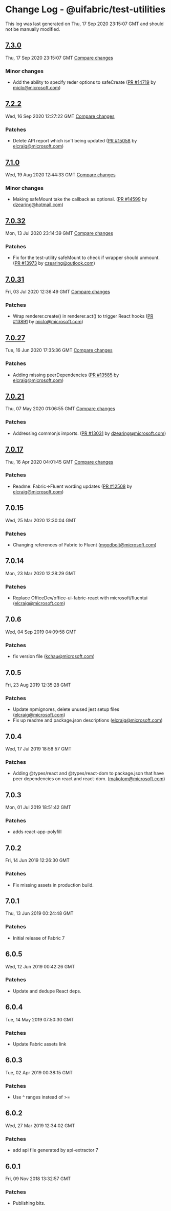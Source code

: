 # Change Log - @uifabric/test-utilities

This log was last generated on Thu, 17 Sep 2020 23:15:07 GMT and should not be manually modified.

<!-- Start content -->

## [7.3.0](https://github.com/microsoft/fluentui/tree/@uifabric/test-utilities_v7.3.0)

Thu, 17 Sep 2020 23:15:07 GMT 
[Compare changes](https://github.com/microsoft/fluentui/compare/@uifabric/test-utilities_v7.2.2..@uifabric/test-utilities_v7.3.0)

### Minor changes

- Add the ability to specify reder options to safeCreate ([PR #14719](https://github.com/microsoft/fluentui/pull/14719) by miclo@microsoft.com)

## [7.2.2](https://github.com/microsoft/fluentui/tree/@uifabric/test-utilities_v7.2.2)

Wed, 16 Sep 2020 12:27:22 GMT 
[Compare changes](https://github.com/microsoft/fluentui/compare/@uifabric/test-utilities_v7.1.0..@uifabric/test-utilities_v7.2.2)

### Patches

- Delete API report which isn't being updated ([PR #15058](https://github.com/microsoft/fluentui/pull/15058) by elcraig@microsoft.com)

## [7.1.0](https://github.com/microsoft/fluentui/tree/@uifabric/test-utilities_v7.1.0)

Wed, 19 Aug 2020 12:44:33 GMT 
[Compare changes](https://github.com/microsoft/fluentui/compare/@uifabric/test-utilities_v7.0.37..@uifabric/test-utilities_v7.1.0)

### Minor changes

- Making safeMount take the callback as optional. ([PR #14599](https://github.com/microsoft/fluentui/pull/14599) by dzearing@hotmail.com)

## [7.0.32](https://github.com/microsoft/fluentui/tree/@uifabric/test-utilities_v7.0.32)

Mon, 13 Jul 2020 23:14:39 GMT 
[Compare changes](https://github.com/microsoft/fluentui/compare/@uifabric/test-utilities_v7.0.31..@uifabric/test-utilities_v7.0.32)

### Patches

- Fix for the test-utility safeMount to check if wrapper should unmount. ([PR #13973](https://github.com/microsoft/fluentui/pull/13973) by czearing@outlook.com)

## [7.0.31](https://github.com/microsoft/fluentui/tree/@uifabric/test-utilities_v7.0.31)

Fri, 03 Jul 2020 12:36:49 GMT 
[Compare changes](https://github.com/microsoft/fluentui/compare/@uifabric/test-utilities_v7.0.29..@uifabric/test-utilities_v7.0.31)

### Patches

- Wrap renderer.create() in renderer.act() to trigger React hooks ([PR #13891](https://github.com/microsoft/fluentui/pull/13891) by miclo@microsoft.com)

## [7.0.27](https://github.com/microsoft/fluentui/tree/@uifabric/test-utilities_v7.0.27)

Tue, 16 Jun 2020 17:35:36 GMT 
[Compare changes](https://github.com/microsoft/fluentui/compare/@uifabric/test-utilities_v7.0.21..@uifabric/test-utilities_v7.0.27)

### Patches

- Adding missing peerDependencies ([PR #13585](https://github.com/microsoft/fluentui/pull/13585) by elcraig@microsoft.com)

## [7.0.21](https://github.com/microsoft/fluentui/tree/@uifabric/test-utilities_v7.0.21)

Thu, 07 May 2020 01:06:55 GMT 
[Compare changes](https://github.com/microsoft/fluentui/compare/@uifabric/test-utilities_v7.0.17..@uifabric/test-utilities_v7.0.21)

### Patches

- Addressing commonjs imports. ([PR #13031](https://github.com/microsoft/fluentui/pull/13031) by dzearing@microsoft.com)

## [7.0.17](https://github.com/microsoft/fluentui/tree/@uifabric/test-utilities_v7.0.17)

Thu, 16 Apr 2020 04:01:45 GMT 
[Compare changes](https://github.com/microsoft/fluentui/compare/@uifabric/test-utilities_v7.0.16..@uifabric/test-utilities_v7.0.17)

### Patches

- Readme: Fabric=>Fluent wording updates ([PR #12508](https://github.com/microsoft/fluentui/pull/12508) by elcraig@microsoft.com)

## 7.0.15
Wed, 25 Mar 2020 12:30:04 GMT

### Patches

- Changing references of Fabric to Fluent (mgodbolt@microsoft.com)
## 7.0.14
Mon, 23 Mar 2020 12:28:29 GMT

### Patches

- Replace OfficeDev/office-ui-fabric-react with microsoft/fluentui (elcraig@microsoft.com)
## 7.0.6
Wed, 04 Sep 2019 04:09:58 GMT

### Patches

- fix version file (kchau@microsoft.com)
## 7.0.5
Fri, 23 Aug 2019 12:35:28 GMT

### Patches

- Update npmignores, delete unused jest setup files (elcraig@microsoft.com)
- Fix up readme and package.json descriptions (elcraig@microsoft.com)

## 7.0.4
Wed, 17 Jul 2019 18:58:57 GMT

### Patches

- Adding @types/react and @types/react-dom to package.json that have peer dependencies on react and react-dom. (makotom@microsoft.com)

## 7.0.3
Mon, 01 Jul 2019 18:51:42 GMT

### Patches

- adds react-app-polyfill

## 7.0.2
Fri, 14 Jun 2019 12:26:30 GMT

### Patches

- Fix missing assets in production build.

## 7.0.1
Thu, 13 Jun 2019 00:24:48 GMT

### Patches

- Initial release of Fabric 7

## 6.0.5
Wed, 12 Jun 2019 00:42:26 GMT

### Patches

- Update and dedupe React deps.

## 6.0.4
Tue, 14 May 2019 07:50:30 GMT

### Patches

- Update Fabric assets link

## 6.0.3
Tue, 02 Apr 2019 00:38:15 GMT

### Patches

- Use ^ ranges instead of >=

## 6.0.2
Wed, 27 Mar 2019 12:34:02 GMT

### Patches

- add api file generated by api-extractor 7

## 6.0.1
Fri, 09 Nov 2018 13:32:57 GMT

### Patches

- Publishing bits.
